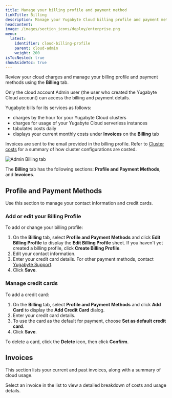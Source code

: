 ```yaml
---
title: Manage your billing profile and payment method
linkTitle: Billing
description: Manage your Yugabyte Cloud billing profile and payment methods and view invoices.
headcontent:
image: /images/section_icons/deploy/enterprise.png
menu:
  latest:
    identifier: cloud-billing-profile
    parent: cloud-admin
    weight: 200
isTocNested: true
showAsideToc: true
---
```


Review your cloud charges and manage your billing profile and payment methods using the **Billing** tab. 

Only the cloud account Admin user (the user who created the Yugabyte Cloud account) can access the billing and payment details. 

Yugabyte bills for its services as follows:

- charges by the hour for your Yugabyte Cloud clusters
- charges for usage of your Yugabyte Cloud serverless instances
- tabulates costs daily
- displays your current monthly costs under **Invoices** on the **Billing** tab
 
Invoices are sent to the email provided in the billing profile. Refer to [Cluster costs](../cloud-billing-costs) for a summary of how cluster configurations are costed.

![Admin Billing tab](/images/yb-cloud/cloud-admin-billing.png)

The **Billing** tab has the following sections: **Profile and Payment Methods**, and **Invoices**.

## Profile and Payment Methods

Use this section to manage your contact information and credit cards.

### Add or edit your Billing Profile

To add or change your billing profile:

1. On the **Billing** tab, select **Profile and Payment Methods** and click **Edit Billing Profile** to display the **Edit Billing Profile** sheet. If you haven't yet created a billing profile, click **Create Billing Profile**. 
1. Edit your contact information.
1. Enter your credit card details. For other payment methods, contact [Yugabyte Support](https://support.yugabyte.com/hc/en-us/requests/new?ticket_form_id=360003113431).
1. Click **Save**.

### Manage credit cards

To add a credit card:

1. On the **Billing** tab, select **Profile and Payment Methods** and click **Add Card** to display the **Add Credit Card** dialog. 
1. Enter your credit card details.
1. To use the card as the default for payment, choose **Set as default credit card**.
1. Click **Save**.

To delete a card, click the **Delete** icon, then click **Confirm**.

## Invoices

This section lists your current and past invoices, along with a summary of cloud usage.

Select an invoice in the list to view a detailed breakdown of costs and usage details. 

<!--
## Cost Estimator

Use the cost estimator to see estimated monthly and yearly pricing for for your cloud, based on configuration, backup, and data transfer settings.
-->
